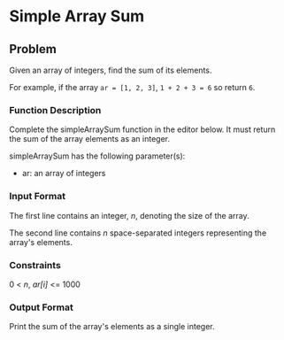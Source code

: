 # Simple Array Sum
## Problem
Given an array of integers, find the sum of its elements.

For example, if the array `ar = [1, 2, 3]`, `1 + 2 + 3 = 6` so return `6`.

### Function Description
Complete the simpleArraySum function in the editor below. It must return the sum of the array elements as an integer.

simpleArraySum has the following parameter(s):

- ar: an array of integers

### Input Format

The first line contains an integer, _n_, denoting the size of the array.

The second line contains _n_ space-separated integers representing the array's elements.

### Constraints

0 < _n_, _ar\[i\]_ <= 1000

### Output Format

Print the sum of the array's elements as a single integer.